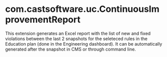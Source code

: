 # com.castsoftware.uc.ContinuousImprovementReport
This extension generates an Excel report with the list of new and fixed violations between the last 2 snapshots for the seleteced rules in the Education plan (done in the Engineering dashboard). It can be automatically generated after the snapshot in CMS or through command line.
